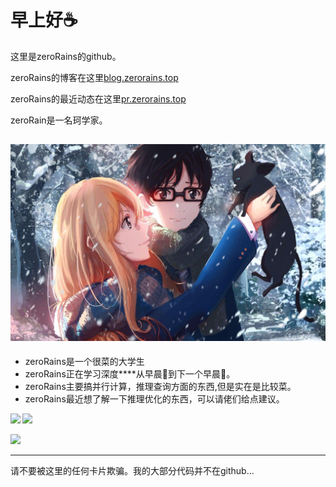# 早上好☕  

这里是zeroRains的github。 

zeroRains的博客在这里[blog.zerorains.top](https://blog.zerorains.top/)

zeroRains的最近动态在这里[pr.zerorains.top](https://pr.zerorains.top/)

zeroRain是一名珂学家。

![](./GONGSE.jpg)
---
* zeroRains是一个很菜的大学生
* zeroRains正在学习深度\*\*\*\*从早晨🌇到下一个早晨🌆。  
* zeroRains主要搞并行计算，推理查询方面的东西,但是实在是比较菜。
* zeroRains最近想了解一下推理优化的东西，可以请佬们给点建议。

<b>
<image src='https://github-readme-stats.vercel.app/api?username=zeroRains&show_icons=true&theme=onedark' height= 141></image>
</b>
<b>
<image src='https://github-readme-stats.vercel.app/api/top-langs/?username=zeroRains&layout=compact&theme=gruvbox' height= 141></image>
</b>

<image src='https://github-profile-trophy.vercel.app/?username=zeroRains&theme=monokai'></image>

---

请不要被这里的任何卡片欺骗。我的大部分代码并不在github...
